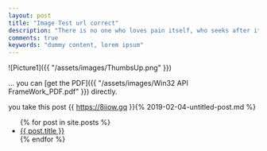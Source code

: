 ```yaml
---
layout: post
title: "Image Test url correct"
description: "There is no one who loves pain itself, who seeks after it and wants to have it, simply because it is pain..."
comments: true
keywords: "dummy content, lorem ipsum"
---
```

![Picture1]({{ "/assets/images/ThumbsUp.png" }})





... you can [get the PDF]({{ "/assets/images/Win32 API FrameWork_PDF.pdf" }}) directly.

you take this post {{ https://8iiow.gq }}{% 2019-02-04-untitled-post.md %}


<ul>
  {% for post in site.posts %}
    <li>
      <a href="{{ post.url }}">{{ post.title }}</a>
    </li>
  {% endfor %}
</ul>
